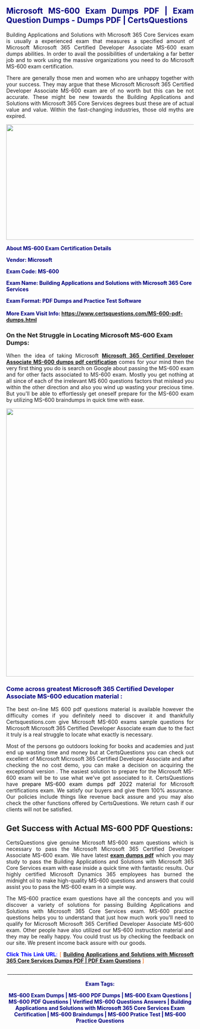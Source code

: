 <h2 style="text-align: justify;"><span style="color: #000080;">Microsoft MS-600 Exam Dumps PDF | Exam Question Dumps - Dumps PDF | CertsQuestions</span></h2>
<p style="text-align: justify;">Building Applications and Solutions with Microsoft 365 Core Services exam is usually a experienced exam that measures a specified amount of Microsoft Microsoft 365 Certified Developer Associate MS-600 exam dumps abilities. In order to avail the possibilities of undertaking a far better job and to work using the massive organizations you need to do Microsoft MS-600 exam certification.</p>
<p style="text-align: justify;">There are generally those men and women who are unhappy together with your success. They may argue that these Microsoft Microsoft 365 Certified Developer Associate MS-600 exam are of no worth but this can be not accurate. These might be new towards the Building Applications and Solutions with Microsoft 365 Core Services degrees bust these are of actual value and value. Within the fast-changing industries, those old myths are expired.</p>
<p><img style="display: block; margin-left: auto; margin-right: auto;" src="https://i.imgur.com/eaP4ae9.png" width="840" height="310" /></p>
<p><span style="color: #000080;"><strong>About MS-600 Exam Certification Details</strong></span></p>
<p><span style="color: #000080;"><strong>Vendor: Microsoft<br /></strong></span></p>
<p><span style="color: #000080;"><strong>Exam Code: MS-600</strong></span></p>
<p><span style="color: #000080;"><strong>Exam Name: Building Applications and Solutions with Microsoft 365 Core Services</strong></span></p>
<p><span style="color: #000080;"><strong>Exam Format: PDF Dumps and Practice Test Software<br /><br />More Exam Visit Info: <span style="color: #ff6600;"><a href="https://www.certsquestions.com/MS-600-pdf-dumps.html">https://www.certsquestions.com/MS-600-pdf-dumps.html</a></span></strong></span></p>
<h3>On the Net Struggle in Locating Microsoft MS-600 Exam Dumps:</h3>
<p style="text-align: justify;">When the idea of taking Microsoft <a href="https://www.certsquestions.com/MS-600-pdf-dumps.html"><strong>Microsoft 365 Certified Developer Associate MS-600 dumps pdf certification</strong></a> comes for your mind then the very first thing you do is search on Google about passing the MS-600 exam and for other facts associated to MS-600 exam. Mostly you get nothing at all since of each of the irrelevant MS 600 questions factors that mislead you within the other direction and also you wind up wasting your precious time. But you'll be able to effortlessly get oneself prepare for the MS-600 exam by utilizing MS-600 braindumps in quick time with ease.</p>
<p><a href="https://www.certsquestions.com/MS-600-pdf-dumps.html"><img style="display: block; margin-left: auto; margin-right: auto;" src="https://i.imgur.com/pxhoKQ2.png" width="720" /></a></p>
<h3><span style="color: #000080;">Come across greatest Microsoft 365 Certified Developer Associate MS-600 education material :</span></h3>
<p style="text-align: justify;">The best on-line MS 600 pdf questions material is available however the difficulty comes if you definitely need to discover it and thankfully Certsquestions.com give Microsoft MS-600 exams sample questions for Microsoft Microsoft 365 Certified Developer Associate exam due to the fact it truly is a real struggle to locate what exactly is necessary.</p>
<p style="text-align: justify;">Most of the persons go outdoors looking for books and academies and just end up wasting time and money but at CertsQuestions you can check out excellent of Microsoft Microsoft 365 Certified Developer Associate and after checking the no cost demo, you can make a decision on acquiring the exceptional version . The easiest solution to prepare for the Microsoft MS-600 exam will be to use what we've got associated to it. CertsQuestions have <span style="color: #000000;">prepare MS-600 exam dumps pdf 2022</span> material for Microsoft certifications exam. We satisfy our buyers and give them 100% assurance. Our policies include things like revenue back assure and you may also check the other functions offered by CertsQuestions. We return cash if our clients will not be satisfied.</p>
<h2>Get Success with Actual MS-600 PDF Questions:</h2>
<p style="text-align: justify;">CertsQuestions give genuine Microsoft MS-600 exam questions which is necessary to pass the Microsoft Microsoft 365 Certified Developer Associate MS-600 exam. We have latest<strong>&nbsp;<a href="https://www.certsquestions.com/">exam dumps pdf</a></strong>&nbsp;which you may study to pass the Building Applications and Solutions with Microsoft 365 Core Services exam with ease inside a quick time with fantastic results. Our highly certified Microsoft Dynamics 365 employees has burned the midnight oil to make high-quality MS-600 questions and answers that could assist you to pass the MS-600 exam in a simple way.</p>
<p style="text-align: justify;">The MS-600 practice exam questions have all the concepts and you will discover a variety of solutions for passing Building Applications and Solutions with Microsoft 365 Core Services exam. MS-600 practice questions helps you to understand that just how much work you'll need to qualify for Microsoft Microsoft 365 Certified Developer Associate MS-600 exam. Other people have also utilized our MS-600 instruction material and they may be really happy. You could trust us by checking the feedback on our site. We present income back assure with our goods.</p>
<p style="text-align: justify;"><span style="color: #0000ff;"><strong>Click This Link URL</strong>:</span> <span style="color: #ff6600;">[ <strong><a href="https://www.certsquestions.com/microsoft-dynamics-365-certification.html">Building Applications and Solutions with Microsoft 365 Core Services Dumps PDF | PDF Exam Questions</a></strong> ]</span></p>
<p style="text-align: center;">______________________________________________________________________________</p>
<p style="text-align: center;"><span style="color: #000080;"><strong>Exam Tags:</strong></span></p>
<p style="text-align: center;"><span style="color: #000080;"><strong>MS-600 Exam Dumps | MS-600 PDF Dumps | MS-600 Exam Questions | MS-600 PDF Questions | Verified MS-600 Questions Answers | Building Applications and Solutions with Microsoft 365 Core Services Exam Certification | MS-600 Braindumps | MS-600 Pratice Test | MS-600 Practice Questions</strong></span></p>
